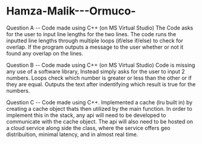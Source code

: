 # Hamza-Malik---Ormuco-
Question A --
Code made using C++ (on MS Virtual Studio) The Code asks for the user to input line lengths for the two lines. The code runs the inputted line lengths through multiple loops (if/else if/else) to check for overlap. If the program outputs a message to the user whether or not it found any overlap on the lines.

Question B --
Code made using C++ (on MS Virtual Studio) Code is missing any use of a software library, Instead simply asks for the user to input 2 numbers. Loops check which number is greater or less than the other or if they are equal. Outputs the text after indentifying which result is true for the numbers.

Question C --
Code made using C++. Implemented a cache (lru built in) by creating a cache object thats then utilized by the main function. In order to implement this in the stack, any api will need to be developed to communicate with the cache object. The api will also need to be hosted on a cloud service along side the class, where the service offers geo distribuition, minimal latency, and in almost real time.
